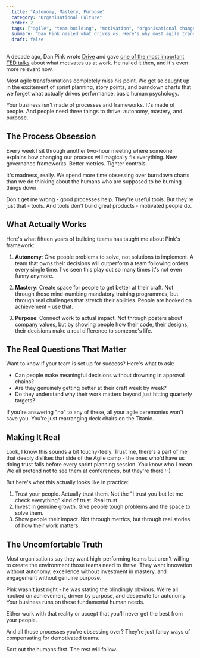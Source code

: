 ```yaml
---
  title: "Autonomy, Mastery, Purpose"
  category: "Organisational Culture"
  order: 2
  tags: ["agile", "team building", "motivation", "organisational change"]
  summary: "Dan Pink nailed what drives us. Here's why most agile transformations miss the point, and what actually drives team performance - hint: it's not your process."
  draft: false
---
```


A decade ago, Dan Pink wrote [Drive](https://www.danpink.com/books/drive/) and gave [one of the most important TED talks](https://www.ted.com/talks/dan_pink_the_puzzle_of_motivation?subtitle=en) about what motivates us at work. He nailed it then, and it's even more relevant now.

Most agile transformations completely miss his point. We get so caught up in the excitement of sprint planning, story points, and burndown charts that we forget what actually drives performance: basic human psychology.

Your business isn't made of processes and frameworks. It's made of people. And people need three things to thrive: autonomy, mastery, and purpose.

## The Process Obsession

Every week I sit through another two-hour meeting where someone explains how changing our process will magically fix everything. New governance frameworks. Better metrics. Tighter controls.

It's madness, really. We spend more time obsessing over burndown charts than we do thinking about the humans who are supposed to be burning things down.

Don't get me wrong - good processes help. They're useful tools. But they're just that - tools. And tools don't build great products - motivated people do.

## What Actually Works

Here's what fifteen years of building teams has taught me about Pink's framework:

1. **Autonomy**: Give people problems to solve, not solutions to implement. A team that owns their decisions will outperform a team following orders every single time. I've seen this play out so many times it's not even funny anymore.

2. **Mastery**: Create space for people to get better at their craft. Not through those mind-numbing mandatory training programmes, but through real challenges that stretch their abilities. People are hooked on achievement - use that.

3. **Purpose**: Connect work to actual impact. Not through posters about company values, but by showing people how their code, their designs, their decisions make a real difference to someone's life.

## The Real Questions That Matter

Want to know if your team is set up for success? Here's what to ask:

- Can people make meaningful decisions without drowning in approval chains?
- Are they genuinely getting better at their craft week by week?
- Do they understand why their work matters beyond just hitting quarterly targets?

If you're answering "no" to any of these, all your agile ceremonies won't save you. You're just rearranging deck chairs on the Titanic.

## Making It Real

Look, I know this sounds a bit touchy-feely. Trust me, there's a part of me that deeply dislikes that side of the Agile camp - the ones who'd have us doing trust falls before every sprint planning session. You know who I mean. We all pretend not to see them at conferences, but they're there :-)

But here's what this actually looks like in practice:

1. Trust your people. Actually trust them. Not the "I trust you but let me check everything" kind of trust. Real trust.
2. Invest in genuine growth. Give people tough problems and the space to solve them.
3. Show people their impact. Not through metrics, but through real stories of how their work matters.

## The Uncomfortable Truth

Most organisations say they want high-performing teams but aren't willing to create the environment those teams need to thrive. They want innovation without autonomy, excellence without investment in mastery, and engagement without genuine purpose.

Pink wasn't just right - he was stating the blindingly obvious. We're all hooked on achievement, driven by purpose, and desperate for autonomy. Your business runs on these fundamental human needs.

Either work with that reality or accept that you'll never get the best from your people.

And all those processes you're obsessing over? They're just fancy ways of compensating for demotivated teams.

Sort out the humans first. The rest will follow.
